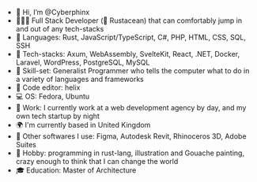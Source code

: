 - 👋 Hi, I’m @Cyberphinx
- 🧛🏽‍♀️ Full Stack Developer (🦀 Rustacean) that can comfortably jump in and out of any tech-stacks
- 🌱 Languages: Rust, JavaScript/TypeScript, C#, PHP, HTML, CSS, SQL, SSH
- 🌳 Tech-stacks: Axum, WebAssembly, SvelteKit, React, .NET, Docker, Laravel, WordPress, PostgreSQL, MySQL
- 🧠 Skill-set: Generalist Programmer who tells the computer what to do in a variety of languages and frameworks
- 📑 Code editor: helix
- 💻 OS: Fedora, Ubuntu
- 💼 Work: I currently work at a web development agency by day, and my own tech startup by night
- 🌍 I'm currently based in United Kingdom
- 🔧 Other softwares I use: Figma, Autodesk Revit, Rhinoceros 3D, Adobe Suites
- 🎨 Hobby: programming in rust-lang, illustration and Gouache painting, crazy enough to think that I can change the world
- 🎓 Education: Master of Architecture

<!---
Cyberphinx/Cyberphinx is a ✨ special ✨ repository because its `README.md` (this file) appears on your GitHub profile.
You can click the Preview link to take a look at your changes.
--->
